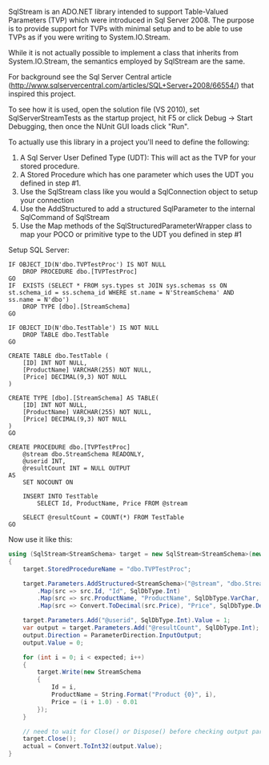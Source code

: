 SqlStream is an ADO.NET library intended to support Table-Valued Parameters (TVP) which were introduced in Sql Server 2008. The purpose is to provide support for TVPs with minimal setup and to be able to use TVPs as if you were writing to System.IO.Stream. 

While it is not actually possible to implement a class that inherits from System.IO.Stream, the semantics employed by SqlStream are the same.

For background see the Sql Server Central article (http://www.sqlservercentral.com/articles/SQL+Server+2008/66554/) that inspired this project.

To see how it is used, open the solution file (VS 2010), set SqlServerStreamTests as the startup project, hit F5 or click Debug -> Start Debugging, then once the NUnit GUI loads click "Run".

To actually use this library in a project you'll need to define the following:

1. A Sql Server User Defined Type (UDT): This will act as the TVP for your stored procedure.
2. A Stored Procedure which has one parameter which uses the UDT you defined in step #1.
3. Use the SqlStream<T> class like you would a SqlConnection object to setup your connection
4. Use the AddStructured<T> to add a structured SqlParameter to the internal SqlCommand of SqlStream<T>
5. Use the Map methods of the SqlStructuredParameterWrapper class to map your POCO or primitive type to the UDT you defined in step #1


Setup SQL Server:

```T-SQL
IF OBJECT_ID(N'dbo.TVPTestProc') IS NOT NULL
	DROP PROCEDURE dbo.[TVPTestProc]
GO
IF  EXISTS (SELECT * FROM sys.types st JOIN sys.schemas ss ON st.schema_id = ss.schema_id WHERE st.name = N'StreamSchema' AND ss.name = N'dbo')
	DROP TYPE [dbo].[StreamSchema]
GO

IF OBJECT_ID(N'dbo.TestTable') IS NOT NULL
	DROP TABLE dbo.TestTable
GO

CREATE TABLE dbo.TestTable (
	[ID] INT NOT NULL,
	[ProductName] VARCHAR(255) NOT NULL,
	[Price] DECIMAL(9,3) NOT NULL
)

CREATE TYPE [dbo].[StreamSchema] AS TABLE(
	[ID] INT NOT NULL,
	[ProductName] VARCHAR(255) NOT NULL,
	[Price] DECIMAL(9,3) NOT NULL
)
GO

CREATE PROCEDURE dbo.[TVPTestProc]
	@stream dbo.StreamSchema READONLY,
	@userid INT,
	@resultCount INT = NULL OUTPUT
AS
	SET NOCOUNT ON

	INSERT INTO TestTable
		SELECT Id, ProductName, Price FROM @stream
	
	SELECT @resultCount = COUNT(*) FROM TestTable
GO
```

Now use it like this:

```C#
using (SqlStream<StreamSchema> target = new SqlStream<StreamSchema>(new SqlStreamConnection("Server=(local);Database=tempdb;Trusted_Connection=Yes;"), SqlStreamBehavior.CloseConnection, 10))
{
	target.StoredProcedureName = "dbo.TVPTestProc";

	target.Parameters.AddStructured<StreamSchema>("@stream", "dbo.StreamSchema", target)
		.Map(src => src.Id, "Id", SqlDbType.Int)
		.Map(src => src.ProductName, "ProductName", SqlDbType.VarChar, 255)
		.Map(src => Convert.ToDecimal(src.Price), "Price", SqlDbType.Decimal, 9, 3);

	target.Parameters.Add("@userid", SqlDbType.Int).Value = 1;
	var output = target.Parameters.Add("@resultCount", SqlDbType.Int);
	output.Direction = ParameterDirection.InputOutput;
	output.Value = 0;

	for (int i = 0; i < expected; i++)
	{
		target.Write(new StreamSchema
		{
			Id = i,
			ProductName = String.Format("Product {0}", i),
			Price = (i + 1.0) - 0.01
		});
	}

	// need to wait for Close() or Dispose() before checking output parameters
	target.Close();
	actual = Convert.ToInt32(output.Value);
}
```